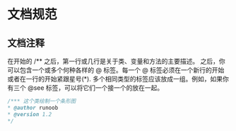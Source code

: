 # 文档规范

## 文档注释

在开始的 /** 之后，第一行或几行是关于类、变量和方法的主要描述。
之后，你可以包含一个或多个何种各样的 @ 标签。每一个 @ 标签必须在一个新行的开始或者在一行的开始紧跟星号(*).
多个相同类型的标签应该放成一组。例如，如果你有三个 @see 标签，可以将它们一个接一个的放在一起。

```java
/*** 这个类绘制一个条形图
* @author runoob
* @version 1.2
*/
```
